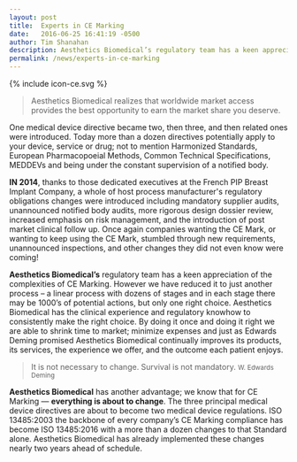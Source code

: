 ```yaml
---
layout: post
title:  Experts in CE Marking
date:   2016-06-25 16:41:19 -0500
author: Tim Shanahan
description: Aesthetics Biomedical’s regulatory team has a keen appreciation of the complexities of CE Marking. However we have reduced it to just another process – a linear process with dozens of stages and in each stage there may be 1000’s of potential actions, but only one right choice.
permalink: /news/experts-in-ce-marking
---
```


<div class="pull-right max-width-100">
	{% include icon-ce.svg %}
</div>

> Aesthetics Biomedical realizes that worldwide market access provides the best opportunity to earn the market share you deserve.

<div class="clearfix"></div>


One medical device directive became two, then three, and then related ones were introduced. Today more than a dozen directives potentially apply to your device, service or drug; not to mention Harmonized Standards, European Pharmacopoeial Methods, Common Technical Specifications, MEDDEVs and being under the constant supervision of a notified body.

__IN 2014__, thanks to those dedicated executives at the French PIP Breast Implant Company, a whole of host process manufacturer's regulatory obligations changes were introduced including mandatory supplier audits, unannounced notified body audits, more rigorous design dossier review, increased emphasis on risk management, and the introduction of post market clinical follow up. Once again companies wanting the CE Mark, or wanting to keep using the CE Mark, stumbled through new requirements, unannounced inspections, and other changes they did not even know were coming!

__Aesthetics Biomedical’s__ regulatory team has a keen appreciation of the complexities of CE Marking. However we have reduced it to just another process – a linear process with dozens of stages and in each stage there may be 1000’s of potential actions, but only one right choice. Aesthetics Biomedical has the clinical experience and regulatory knowhow to consistently make the right choice. By doing it once and doing it right we are able to shrink time to market; minimize expenses and just as Edwards Deming promised Aesthetics Biomedical continually improves its products, its services, the experience we offer, and the outcome each patient enjoys.

> It is not necessary to change.
> Survival is not mandatory.
> <small>W. Edwards Deming</small>

__Aesthetics Biomedical__ has another advantage; we know that for CE Marking — __everything is about to change__. The three principal medical device directives are about to become two medical device regulations. ISO 13485:2003 the backbone of every company’s CE Marking compliance has become ISO 13485:2016 with a more than a dozen changes to that Standard alone. Aesthetics Biomedical has already implemented these changes nearly two years ahead of schedule.